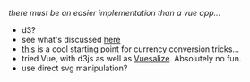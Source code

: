 


*there must be an easier implementation than a vue app...*

- d3?
- see what's discussed [here](http://jsdatav.is/intro.html)
- [this](https://worldmentalcalculation.com/currency-math-rules-generator/) is a cool starting point for currency conversion tricks...
- tried Vue, with d3js as well as [Vuesalize](https://github.com/haroutboujakjian/Vuesalize). Absolutely no fun.
- use direct svg manipulation?
